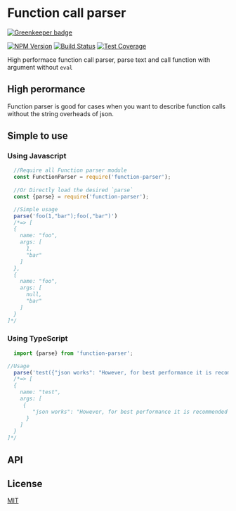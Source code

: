 # Function call parser

[![Greenkeeper badge](https://badges.greenkeeper.io/hisco/function-parser.svg)](https://greenkeeper.io/)

[![NPM Version][npm-image]][npm-url]
[![Build Status][travis-image]][travis-url]
[![Test Coverage][coveralls-image]][coveralls-url]

  High performace function call parser, parse text and call function with argument without `eval`

## High perormance
Function parser is good for cases when you want to describe function calls without the string overheads of json.

## Simple to use

### Using Javascript
```js
  //Require all Function parser module
  const FunctionParser = require('function-parser');
  
  //Or Directly load the desired `parse`
  const {parse} = require('function-parser');

  //Simple usage
  parse('foo(1,"bar");foo(,"bar")')
  /*=> [
  {
    name: "foo",
    args: [
      1,
      "bar"
    ]
  },
  {
    name: "foo",
    args: [
      null,
      "bar"
    ]
  }
]*/
```

### Using TypeScript
```ts
  import {parse} from 'function-parser';

//Usage
  parse('test({"json works": "However, for best performance it is recommended not to use json"})')
  /*=> [
  {
    name: "test",
    args: [
     {
        "json works": "However, for best performance it is recommended not to use json"
      }
    ]
  }
]*/
```

## API

## License

  [MIT](LICENSE)

[npm-image]: https://img.shields.io/npm/v/function-parser.svg
[npm-url]: https://npmjs.org/package/function-parser
[travis-image]: https://img.shields.io/travis/hisco/function-parser/master.svg?style=flat-square
[travis-url]: https://travis-ci.org/hisco/function-parser
[coveralls-image]: https://coveralls.io/repos/github/hisco/function-parser/badge.svg?branch=master
[coveralls-url]: https://coveralls.io/github/hisco/function-parser?branch=master

